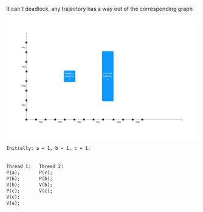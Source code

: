It can't deadlock, any trajectory has a way out of the corresponding graph

![Alt text](29.png)

```
Initially: a = 1, b = 1, c = 1.


Thread 1:	Thread 2:
P(a);	    P(c);
P(b);	    P(b);
V(b);	    V(b);
P(c);	    V(c);
V(c);
V(a);
```
